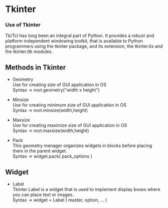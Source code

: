 # Tkinter 

### Use of Tkinter
Tk/Tcl has long been an integral part of Python. It provides a robust and platform independent windowing toolkit, that is available to Python programmers using the tkinter package, and its extension, the tkinter.tix and the tkinter.ttk modules.

## Methods in Tkinter
- Geometry <br>
Use for creating size of GUI application in OS <br>
Syntax -> root.geometry("width x height")

- Minsize <br>
Use for creating minimum size of GUI application in OS <br>
Syntax -> root.minsize(width,height)

- Maxsize <br>
Use for creating maximize size of GUI application in OS <br>
Syntax -> root.maxsize(width,height)

- Pack <br>
This geometry manager organizes widgets in blocks before placing them in the parent widget.<br>
Syntax -> widget.pack( pack_options )
## Widget
- Label <br>
Tkinter Label is a widget that is used to implement display boxes where you can place text or images.<br>
Syntax -> widget = Label ( master, option, … )
